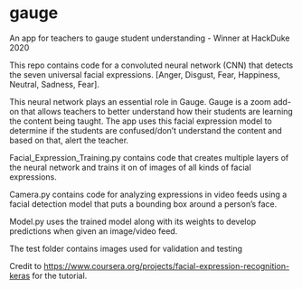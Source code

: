 # gauge
An app for teachers to gauge student understanding - Winner at HackDuke 2020

This repo contains code for a convoluted neural network (CNN) that detects the seven universal facial expressions. [Anger, Disgust, Fear, Happiness, Neutral, Sadness, Fear].  

This neural network plays an essential role in Gauge. Gauge is a zoom add-on that allows teachers to better understand how their students are learning the content being taught. The app uses this facial expression model to determine if the students are confused/don’t understand the content and based on that, alert the teacher. 

Facial_Expression_Training.py contains code that creates multiple layers of the neural network and trains it on of images of all kinds of facial expressions.

Camera.py contains code for analyzing expressions in video feeds using a facial detection model that puts a bounding box around a person’s face. 

Model.py uses the trained model along with its weights to develop predictions when given an image/video feed.

The test folder contains images used for validation and testing

Credit to https://www.coursera.org/projects/facial-expression-recognition-keras for the tutorial.

